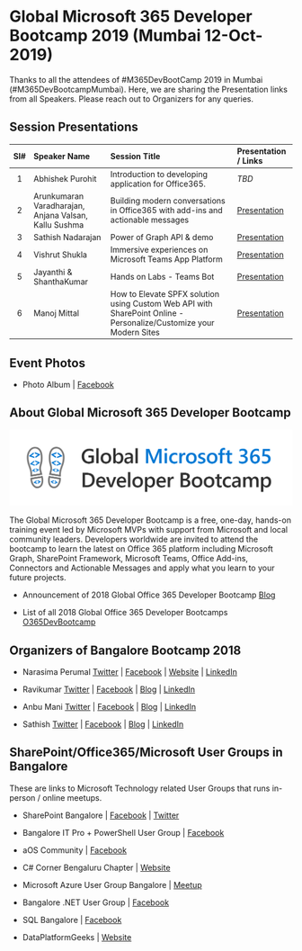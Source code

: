 # Global Microsoft 365 Developer Bootcamp 2019 (Mumbai 12-Oct-2019)

Thanks to all the attendees of #M365DevBootCamp 2019 in Mumbai (#M365DevBootcampMumbai).  Here, we are sharing the Presentation links from all Speakers. Please reach out to Organizers for any queries.


## Session Presentations

| Sl# | Speaker Name | Session Title | Presentation / Links |
|:---:|:-----------|:---------|:------------|
| 1 | Abhishek Purohit | Introduction to developing application for Office365. | <i>TBD</i> |
| 2 |  Arunkumaran Varadharajan, Anjana Valsan, Kallu Sushma | Building modern conversations in Office365 with add-ins and actionable messages | [Presentation](https://github.com/mstechcomin/office365dev-bootcamp-2018-blr/blob/master/docs/Building%20modern%20conversations%20in%20Office365%20with%20add-ins%20and%20actionable%20messages%20-%20Arun%20Varadharajan%2C%20Kallu%20Sushma%2C%20Anjana%20Valsan.pdf  "Presentation")  |
| 3 | Sathish Nadarajan | Power of Graph API & demo | [Presentation](https://github.com/mstechcomin/office365dev-bootcamp-2018-blr/blob/master/docs/Power%20of%20Graph%20API%20-%20Sathish%20Nadarajan.pptx?raw=true  "Presentation")  |
| 4 | Vishrut Shukla | Immersive experiences on Microsoft Teams App Platform | [Presentation](https://github.com/mstechcomin/office365dev-bootcamp-2018-blr/blob/master/docs/Immersive%20experiences%20on%20Microsoft%20Teams%20App%20Platform%20-%20Vishrut%20Shukla.pdf  "Presentation")  |
| 5 |  Jayanthi & ShanthaKumar | Hands on Labs - Teams Bot | [Presentation](https://github.com/mstechcomin/office365dev-bootcamp-2018-blr/blob/master/docs/Teams%20Bot%20Hands%20on%20Lab%20-%20Jayanthi%20&%20ShanthaKumar.pptx?raw=true "Presentation")  |
| 6 | Manoj Mittal | How to Elevate SPFX solution using Custom Web API with SharePoint Online - Personalize/Customize your Modern Sites | [Presentation](https://github.com/mstechcomin/office365dev-bootcamp-2018-blr/blob/master/docs/Elevate%20SPFX%20solution%20-%20Manoj%20Mittal.pptx?raw=true "Presentation")  |


## Event Photos
* Photo Album | [Facebook](https://www.facebook.com/media/set/?set=oa.2197286847180756 "Facebook") 

## About Global Microsoft 365 Developer Bootcamp

![Global Microsoft 365 Developer Bootcamp](https://raw.githubusercontent.com/mstechcomin/m365dev-bootcamp-2019-mumbai/master/images/m365devbootcamp-logo-light.png "Global Microsoft 365 Developer Bootcamp")

The Global Microsoft 365 Developer Bootcamp is a free, one-day, hands-on training event led by Microsoft MVPs with support from Microsoft and local community leaders. Developers worldwide are invited to attend the bootcamp to learn the latest on Office 365 platform including Microsoft Graph, SharePoint Framework, Microsoft Teams, Office Add-ins, Connectors and Actionable Messages and apply what you learn to your future projects.
 
* Announcement of 2018 Global Office 365 Developer Bootcamp [Blog](https://developer.microsoft.com/en-us/office/blogs/2018-global-office-365-developer-bootcamp/ "Office Dev Team Blog")

* List of all 2018 Global Office 365 Developer Bootcamps  [O365DevBootcamp](http://aka.ms/O365DevBootcamp "http://aka.ms/O365DevBootcamp")

## Organizers of Bangalore Bootcamp 2018

* Narasima Perumal [Twitter](https://twitter.com/narasimaperumal "Twitter - Narasima Perumal") | [Facebook](https://www.facebook.com/narasima.perumal "Facebook - Narasima Perumal") | [Website](https://www.jijitechnologies.com "Website - Narasima Perumal") | [LinkedIn](https://www.linkedin.com/in/narasimaperumal  "LinkedIn - Narasima Perumal")

* Ravikumar [Twitter](https://twitter.com/ShakthiRavi "Twitter - Ravikumar") | [Facebook](https://www.facebook.com/profile.php?id=100001778126564 "Facebook - Ravikumar") | [Blog](https://www.anywherexchange.com "Blog - Ravikumar") | [LinkedIn](https://www.linkedin.com/in/ravikumar-sathyamurthy "LinkedIn - Ravikumar")


* Anbu Mani [Twitter](https://twitter.com/Anbu_Mani27 "Twitter - Anbu Mani") | [Facebook](https://www.facebook.com/AnbuMani27 "Facebook - Anbu Mani") | [Blog](https://xmonkeys360.com  "Blog - Anbu Mani") | [LinkedIn](https://www.linkedin.com/in/anbumani27 "LinkedIn - Anbu Mani")

* Sathish [Twitter](https://twitter.com/contactsathish "Twitter - Sathish") | [Facebook](https://www.facebook.com/nadarajan.sathish "Facebook - Sathish") | [Blog](http://www.sharepointpals.com/ "Blog - Sathish") | [LinkedIn](https://www.linkedin.com/in/sathishnadarajan "LinkedIn - Sathish")


## SharePoint/Office365/Microsoft User Groups in Bangalore
These are links to Microsoft Technology related User Groups that runs in-person / online meetups.
* SharePoint Bangalore | [Facebook](https://www.facebook.com/groups/spbangalore/ "Facebook") | [Twitter](https://twitter.com/spbangalore "Twitter")

* Bangalore IT Pro + PowerShell User Group | [Facebook](https://www.facebook.com/groups/psbug/ "Facebook")

* aOS Community | [Facebook](https://www.facebook.com/aosComm/ "Facebook")

* C# Corner Bengaluru Chapter | [Website](https://www.c-sharpcorner.com/chapters/bengaluru-chapter "C# Corner Bengaluru Chapter")

* Microsoft Azure User Group Bangalore | [Meetup](https://www.meetup.com/Microsoft-Azure-Bangalore/  "Meetup")

* Bangalore .NET User Group | [Facebook](https://www.facebook.com/groups/BDotNet/  "Facebook")

* SQL Bangalore | [Facebook](https://www.facebook.com/groups/SQLBangalore/   "Facebook")

* DataPlatformGeeks | [Website](http://www.dataplatformgeeks.com/ "Website")
